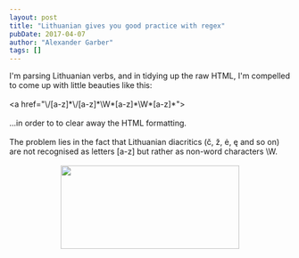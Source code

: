 ```yaml
---
layout: post
title: "Lithuanian gives you good practice with regex"
pubDate: 2017-04-07
author: "Alexander Garber"
tags: []
---
```


<div dir="ltr" style="text-align: left;" trbidi="on">I'm parsing Lithuanian verbs, and in tidying up the raw HTML, I'm compelled to come up with little beauties like this:<br><br>&lt;a href="\/[a-z]*\/[a-z]*\W*[a-z]*\W*[a-z]*"&gt;<br><br>...in
          order to to clear away the HTML formatting.<br><br>The problem lies in the fact that Lithuanian diacritics (č, ž, ė, ę and so on) are not recognised as letters [a-z] but rather as non-word characters \W.<br><br>
          <div class="separator" style="clear: both; text-align: center;"><a href="https://3.bp.blogspot.com/-UQB1qeOxINg/WOba4UGag_I/AAAAAAAAQuw/VIOqJjIy1zMipw1zXZU8uIr9qORyuDLAwCPcB/s1600/hack-like-pro-introduction-regular-expressions-regex.1280x600.jpg" imageanchor="1" style="margin-left: 1em; margin-right: 1em;"><img border="0" height="150" src="https://3.bp.blogspot.com/-UQB1qeOxINg/WOba4UGag_I/AAAAAAAAQuw/VIOqJjIy1zMipw1zXZU8uIr9qORyuDLAwCPcB/s320/hack-like-pro-introduction-regular-expressions-regex.1280x600.jpg" width="320"></a></div>
<br>
        </div>
